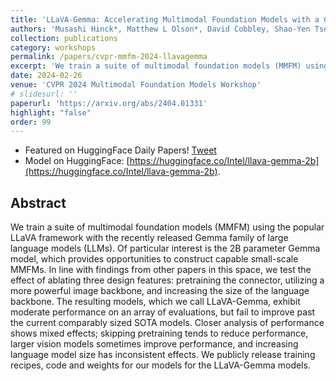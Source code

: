 ```yaml
---
title: 'LLaVA-Gemma: Accelerating Multimodal Foundation Models with a Compact Language Model'
authors: 'Musashi Hinck*, Matthew L Olson*, David Cobbley, Shao-Yen Tseng, Vasudev Lal'
collection: publications
category: workshops
permalink: /papers/cvpr-mmfm-2024-llavagemma
excerpt: 'We train a suite of multimodal foundation models (MMFM) using the popular LLaVA framework with the recently released Gemma family of large language models (LLMs).'
date: 2024-02-26
venue: 'CVPR 2024 Multimodal Foundation Models Workshop'
# slidesurl: ''
paperurl: 'https://arxiv.org/abs/2404.01331'
highlight: "false"
order: 99
---
```


- Featured on HuggingFace Daily Papers! [Tweet](https://x.com/_akhaliq/status/1775348024278962373)
- Model on HuggingFace: [https://huggingface.co/Intel/llava-gemma-2b](https://huggingface.co/Intel/llava-gemma-2b).

## Abstract

We train a suite of multimodal foundation models (MMFM) using the popular LLaVA framework with the recently released Gemma family of large language models (LLMs). Of particular interest is the 2B parameter Gemma model, which provides opportunities to construct capable small-scale MMFMs. In line with findings from other papers in this space, we test the effect of ablating three design features: pretraining the connector, utilizing a more powerful image backbone, and increasing the size of the language backbone. The resulting models, which we call LLaVA-Gemma, exhibit moderate performance on an array of evaluations, but fail to improve past the current comparably sized SOTA models. Closer analysis of performance shows mixed effects; skipping pretraining tends to reduce performance, larger vision models sometimes improve performance, and increasing language model size has inconsistent effects. We publicly release training recipes, code and weights for our models for the LLaVA-Gemma models.